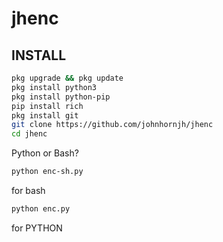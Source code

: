 # jhenc

## INSTALL
```bash
pkg upgrade && pkg update
pkg install python3
pkg install python-pip
pip install rich
pkg install git
git clone https://github.com/johnhornjh/jhenc
cd jhenc
```

Python or Bash?
```bash
python enc-sh.py
```
for bash

```bash
python enc.py
```
for PYTHON
